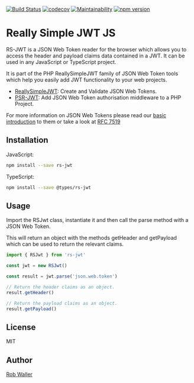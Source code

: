 [![Build Status](https://travis-ci.org/RobDWaller/rs-jwt.svg?branch=master)](https://travis-ci.org/RobDWaller/rs-jwt) [![codecov](https://codecov.io/gh/RobDWaller/rs-jwt/branch/master/graph/badge.svg)](https://codecov.io/gh/RobDWaller/rs-jwt) [![Maintainability](https://api.codeclimate.com/v1/badges/4e718477548d731932a9/maintainability)](https://codeclimate.com/github/RobDWaller/rs-jwt/maintainability) [![npm version](https://badge.fury.io/js/rs-jwt.svg)](https://badge.fury.io/js/rs-jwt)
# Really Simple JWT JS

RS-JWT is a JSON Web Token reader for the browser which allows you to access the header and payload claims data contained in a JWT. It can be used in any JavaScript or TypeScript project.

It is part of the PHP ReallySimpleJWT family of JSON Web Token tools which help you easily add JWT functionality to your web projects.

- [ReallySimpleJWT](https://github.com/RobDWaller/ReallySimpleJWT): Create and Validate JSON Web Tokens.
- [PSR-JWT](https://github.com/RobDWaller/psr-jwt): Add JSON Web Token authorisation middleware to a PHP Project. 

For more information on JSON Web Tokens please read our [basic introduction](https://github.com/RobDWaller/ReallySimpleJWT#what-is-a-json-web-token) to them or take a look at [RFC 7519](https://tools.ietf.org/html/rfc7519#section-4)

## Installation

JavaScript:

```sh
npm install --save rs-jwt
```

TypeScript:

```sh
npm install --save @types/rs-jwt
```

## Usage

Import the RSJwt class, instantiate it and then call the parse method with a JSON Web Token.

This will return an object with the methods getHeader and getPayload which can be used to return the relevant claims.

```js
import { RSJwt } from 'rs-jwt'

const jwt = new RSJwt()

const result = jwt.parse('json.web.token')

// Return the header claims as an object.
result.getHeader()

// Return the payload claims as an object.
result.getPayload()
```

## License

MIT

## Author

[Rob Waller](https://twitter.com/RobDWaller)
